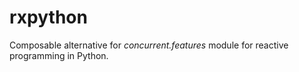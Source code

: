 rxpython
========

Composable alternative for _concurrent.features_ module for reactive programming in Python.
